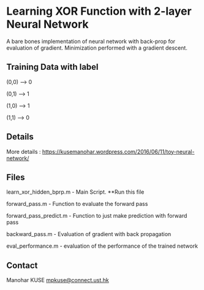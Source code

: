 Learning XOR Function with 2-layer Neural Network
==================================================

A bare bones implementation of neural network with back-prop for evaluation of gradient. 
Minimization performed with a gradient descent. 

## Training Data with label ##
 (0,0) --> 0

 (0,1) --> 1 

 (1,0) --> 1 

 (1,1) --> 0 
 
##  Details  ## 
More details : https://kusemanohar.wordpress.com/2016/06/11/toy-neural-network/
 
##  Files  ##
learn_xor_hidden_bprp.m - Main Script. **Run this file

forward_pass.m - Function to evaluate the forward pass 

forward_pass_predict.m - Function to just make prediction with forward pass

backward_pass.m - Evaluation of gradient with back propagation 

eval_performance.m - evaluation of the performance of the trained network <br/>


Contact
--------
Manohar KUSE <mpkuse@connect.ust.hk>